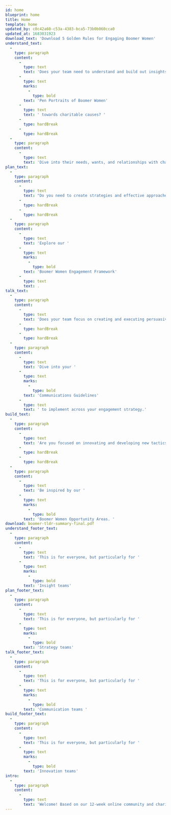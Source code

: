 ```yaml
---
id: home
blueprint: home
title: Home
template: home
updated_by: c0c42a60-c53a-4383-bca5-73b0b060cca0
updated_at: 1683031923
download_text: 'Download 5 Golden Rules for Engaging Boomer Women'
understand_text:
  -
    type: paragraph
    content:
      -
        type: text
        text: 'Does your team need to understand and build out insights rooted in our '
      -
        type: text
        marks:
          -
            type: bold
        text: 'Pen Portraits of Boomer Women'
      -
        type: text
        text: ' towards charitable causes? '
      -
        type: hardBreak
      -
        type: hardBreak
  -
    type: paragraph
    content:
      -
        type: text
        text: 'Dive into their needs, wants, and relationships with charities.'
plan_text:
  -
    type: paragraph
    content:
      -
        type: text
        text: "Do you need to create strategies and effective approaches for influencing behaviour at different stages of Boomer Women's involvement with your cause? "
      -
        type: hardBreak
      -
        type: hardBreak
  -
    type: paragraph
    content:
      -
        type: text
        text: 'Explore our '
      -
        type: text
        marks:
          -
            type: bold
        text: 'Boomer Women Engagement Framework'
      -
        type: text
        text: .
talk_text:
  -
    type: paragraph
    content:
      -
        type: text
        text: 'Does your team focus on creating and executing persuasive messages and communications to drive actions? '
      -
        type: hardBreak
      -
        type: hardBreak
  -
    type: paragraph
    content:
      -
        type: text
        text: 'Dive into your '
      -
        type: text
        marks:
          -
            type: bold
        text: 'Communications Guidelines'
      -
        type: text
        text: ' to implement across your engagement strategy.'
build_text:
  -
    type: paragraph
    content:
      -
        type: text
        text: 'Are you focused on innovating and developing new tactics and approaches designed to appeal most strongly to Boomer Women and their attitudes towards charitable support? '
      -
        type: hardBreak
      -
        type: hardBreak
  -
    type: paragraph
    content:
      -
        type: text
        text: 'Be inspired by our '
      -
        type: text
        marks:
          -
            type: bold
        text: 'Boomer Women Opportunity Areas. '
download: boomer-tldr-summary-final.pdf
understand_footer_text:
  -
    type: paragraph
    content:
      -
        type: text
        text: 'This is for everyone, but particularly for '
      -
        type: text
        marks:
          -
            type: bold
        text: 'Insight teams'
plan_footer_text:
  -
    type: paragraph
    content:
      -
        type: text
        text: 'This is for everyone, but particularly for '
      -
        type: text
        marks:
          -
            type: bold
        text: 'Strategy teams'
talk_footer_text:
  -
    type: paragraph
    content:
      -
        type: text
        text: 'This is for everyone, but particularly for '
      -
        type: text
        marks:
          -
            type: bold
        text: 'Communication teams '
build_footer_text:
  -
    type: paragraph
    content:
      -
        type: text
        text: 'This is for everyone, but particularly for '
      -
        type: text
        marks:
          -
            type: bold
        text: 'Innovation teams'
intro:
  -
    type: paragraph
    content:
      -
        type: text
        text: 'Welcome! Based on our 12-week online community and charity collaboration in 2023, this is a toolkit ready for you to ACTION! Select one of the boxes below so that your charity can better understand, engage and serve Boomer Women.'
---
```

